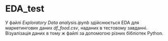# EDA_test
У файлі *Exploratory Data analysis.ipynb* здійснюється EDA для маркетингових даних *df_food.csv*, наданих в тестовому завданні.  
Візуалізація даних в тому ж файлі за допомогою різних бібліотек Python. 
